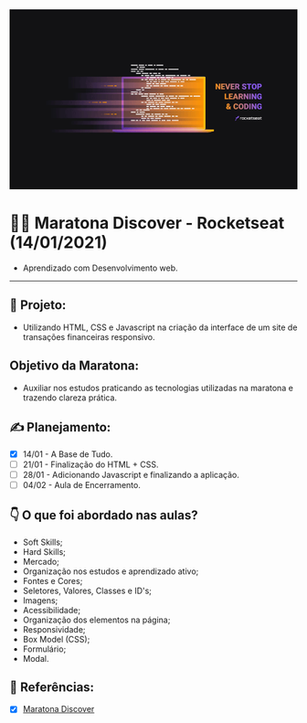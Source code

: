  <img src="https://github.com/Patricia-Bianca-Lana-Largura/Maratona-Discover-Rocketseat/blob/main/_img1.png" width="950">

 # :technologist: Maratona Discover - Rocketseat (14/01/2021)
 - Aprendizado com Desenvolvimento web.
 ***

## :file_folder: Projeto:
- Utilizando HTML, CSS e Javascript na criação da interface de um site de transações financeiras responsivo.

## Objetivo da Maratona:

- Auxiliar nos estudos praticando as tecnologias utilizadas na maratona e trazendo clareza prática.

## :writing_hand: Planejamento:
- [x] 14/01 - A Base de Tudo.
- [ ] 21/01 - Finalização do HTML + CSS.
- [ ] 28/01 - Adicionando Javascript e finalizando a aplicação.
- [ ] 04/02 - Aula de Encerramento.

## :point_down: O que foi abordado nas aulas?

- Soft Skills;
- Hard Skills;
- Mercado;
- Organização nos estudos e aprendizado ativo;
- Fontes e Cores;
- Seletores, Valores, Classes e ID's;
- Imagens;
- Acessibilidade;
- Organização dos elementos na página;
- Responsividade;
- Box Model (CSS); 
- Formulário;
- Modal.



## :pushpin: Referências:
- [x] [Maratona Discover](https://maratonadiscover.rocketseat.com.br/maratona/aula-01)
